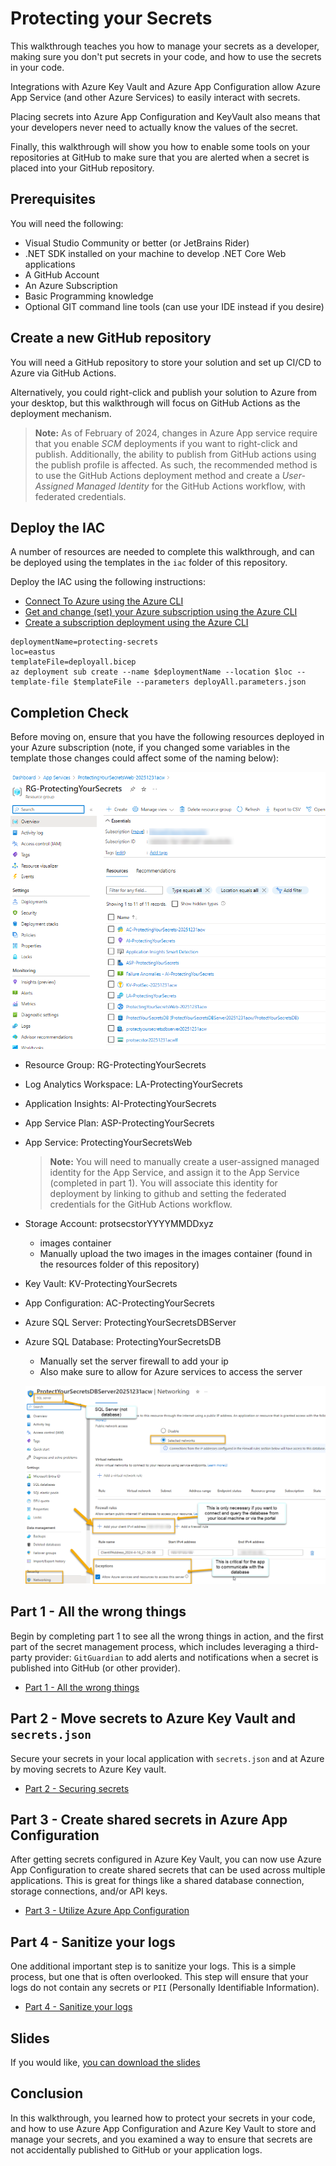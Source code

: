 # Protecting your Secrets

This walkthrough teaches you how to manage your secrets as a developer, making sure you don't put secrets in your code, and how to use the secrets in your code.

Integrations with Azure Key Vault and Azure App Configuration allow Azure App Service (and other Azure Services) to easily interact with secrets.

Placing secrets into Azure App Configuration and KeyVault also means that your developers never need to actually know the values of the secret.

Finally, this walkthrough will show you how to enable some tools on your repositories at GitHub to make sure that you are alerted when a secret is placed into your GitHub repository.

## Prerequisites

You will need the following:

- Visual Studio Community or better (or JetBrains Rider)
- .NET SDK installed on your machine to develop .NET Core Web applications
- A GitHub Account
- An Azure Subscription
- Basic Programming knowledge
- Optional GIT command line tools (can use your IDE instead if you desire)

## Create a new GitHub repository

You will need a GitHub repository to store your solution and set up CI/CD to Azure via GitHub Actions.

Alternatively, you could right-click and publish your solution to Azure from your desktop, but this walkthrough will focus on GitHub Actions as the deployment mechanism.

>**Note:** As of February of 2024, changes in Azure App service require that you enable *SCM* deployments if you want to right-click and publish.  Additionally, the ability to publish from GitHub actions using the publish profile is affected.  As such, the recommended method is to use the GitHub Actions deployment method and create a *User-Assigned Managed Identity* for the GitHub Actions workflow, with federated credentials.

## Deploy the IAC

A number of resources are needed to complete this walkthrough, and can be deployed using the templates in the `iac` folder of this repository.

Deploy the IAC using the following instructions:  

- [Connect To Azure using the Azure CLI](https://learn.microsoft.com/cli/azure/authenticate-azure-cli?WT.mc_id=AZ-MVP-5004334)  
- [Get and change (set) your Azure subscription using the Azure CLI](https://learn.microsoft.com/cli/azure/manage-azure-subscriptions-azure-cli?WT.mc_id=AZ-MVP-5004334)  
- [Create a subscription deployment using the Azure CLI](https://learn.microsoft.com/azure/azure-resource-manager/bicep/deploy-to-subscription?WT.mc_id=AZ-MVP-5004334)  

```cli
deploymentName=protecting-secrets
loc=eastus
templateFile=deployall.bicep
az deployment sub create --name $deploymentName --location $loc --template-file $templateFile --parameters deployAll.parameters.json
```

## Completion Check

Before moving on, ensure that you have the following resources deployed in your Azure subscription (note, if you changed some variables in the template those changes could affect some of the naming below):  

![Resources](images/Part0-Prerequisites/image0001-resources.png)  

- Resource Group: RG-ProtectingYourSecrets
- Log Analytics Workspace: LA-ProtectingYourSecrets
- Application Insights: AI-ProtectingYourSecrets
- App Service Plan: ASP-ProtectingYourSecrets
- App Service: ProtectingYourSecretsWeb
    >**Note:** You will need to manually create a user-assigned managed identity for the App Service, and assign it to the App Service (completed in part 1).  You will associate this identity for deployment by linking to github and setting the federated credentials for the GitHub Actions workflow.
- Storage Account: protsecstorYYYYMMDDxyz
    - images container
    - Manually upload the two images in the images container (found in the resources folder of this repository)
- Key Vault: KV-ProtectingYourSecrets
- App Configuration: AC-ProtectingYourSecrets
- Azure SQL Server: ProtectingYourSecretsDBServer
- Azure SQL Database: ProtectingYourSecretsDB
    - Manually set the server firewall to add your ip
    - Also make sure to allow for Azure services to access the server
    
    ![Resources](images/Part0-Prerequisites/image0002-setserverfirewall.png)  


## Part 1 - All the wrong things  

Begin by completing part 1 to see all the wrong things in action, and the first part of the secret management process, which includes leveraging  a third-party provider: `GitGuardian` to add alerts and notifications when a secret is published into GitHub (or other provider).

- [Part 1 - All the wrong things](Part1-AllTheWrongThings.md)  

## Part 2 - Move secrets to Azure Key Vault and `secrets.json`

Secure your secrets in your local application with `secrets.json` and at Azure by moving secrets to Azure Key vault.

- [Part 2 - Securing secrets](Part2-SecuringSecrets.md)

## Part 3 - Create shared secrets in Azure App Configuration

After getting secrets configured in Azure Key Vault, you can now use Azure App Configuration to create shared secrets that can be used across multiple applications.  This is great for things like a shared database connection, storage connections, and/or API keys.

- [Part 3 - Utilize Azure App Configuration](Part3-AzureAppConfiguration.md)

## Part 4 - Sanitize your logs

One additional important step is to sanitize your logs.  This is a simple process, but one that is often overlooked.  This step will ensure that your logs do not contain any secrets or `PII` (Personally Identifiable Information).

- [Part 4 - Sanitize your logs](Part4-SanitizeLogs.md)

## Slides

If you would like, [you can download the slides](https://talkimages.blob.core.windows.net/protectingsecrets/ProtectYourSecrets.pptx)  

## Conclusion

In this walkthrough, you learned how to protect your secrets in your code, and how to use Azure App Configuration and Azure Key Vault to store and manage your secrets, and you examined a way to ensure that secrets are not accidentally published to GitHub or your application logs.
